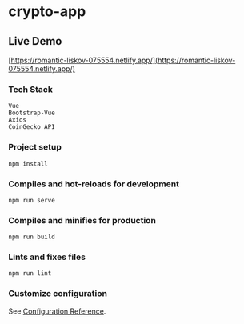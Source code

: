 # crypto-app

## Live Demo
[https://romantic-liskov-075554.netlify.app/](https://romantic-liskov-075554.netlify.app/)

### Tech Stack
```
Vue
Bootstrap-Vue
Axios
CoinGecko API
```

### Project setup
```
npm install
```

### Compiles and hot-reloads for development
```
npm run serve
```

### Compiles and minifies for production
```
npm run build
```

### Lints and fixes files
```
npm run lint
```

### Customize configuration
See [Configuration Reference](https://cli.vuejs.org/config/).
